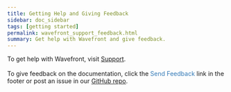 ```yaml
---
title: Getting Help and Giving Feedback
sidebar: doc_sidebar
tags: [getting started]
permalink: wavefront_support_feedback.html
summary: Get help with Wavefront and give feedback.
---
```


<div class="faw">
To get help with Wavefront, visit <a href="{{site.support_link}}" target="_blank"><i class="fa fa-group"></i> Support</a>.<br/><br/>
To give feedback on the documentation, click the <span style="color:#337AB7"><i class="fa fa-envelope-o"></i> Send Feedback</span> link in the footer or post an issue in our <a href="{{site.github_issues_path}}">GitHub repo</a>.</div>